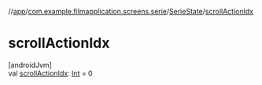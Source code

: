 //[app](../../../index.md)/[com.example.filmapplication.screens.serie](../index.md)/[SerieState](index.md)/[scrollActionIdx](scroll-action-idx.md)

# scrollActionIdx

[androidJvm]\
val [scrollActionIdx](scroll-action-idx.md): [Int](https://kotlinlang.org/api/latest/jvm/stdlib/kotlin/-int/index.html) = 0
